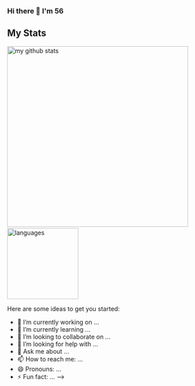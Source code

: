 ### Hi there 👋 I'm 56


## My Stats

<div align="left">
    <p align="left">
    <img src="https://github-readme-stats.vercel.app/api?username=Ray-56&count_private=true&show_icons=true&theme=gruvbox" alt="my github stats" width="420"/>&nbsp;<img src="https://github-readme-stats.vercel.app/api/top-langs/?username=Ray-56&count_private=true&show_icons=true&layout=compact&theme=gruvbox" alt="languages" height="165">
    </p>
</div>

Here are some ideas to get you started:

- 🔭 I’m currently working on ...
- 🌱 I’m currently learning ...
- 👯 I’m looking to collaborate on ...
- 🤔 I’m looking for help with ...
- 💬 Ask me about ...
- 📫 How to reach me: ...
- 😄 Pronouns: ...
- ⚡ Fun fact: ...
-->
